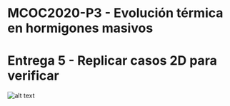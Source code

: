 # MCOC2020-P3 - Evolución térmica en hormigones masivos

# Entrega 5 - Replicar casos 2D para verificar

![alt text](https://github.com/jmbarriga1/MCOC2020-P3-5/blob/main/caso_2.gif)
